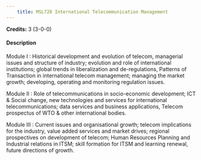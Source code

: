 ```yaml
---
    title: MSL728 International Telecommunication Management
---
```

**Credits:** 3 (3-0-0)



#### Description 
Module I : Historical development and evolution of telecom, managerial issues and structure of industry; evolution and role of international institutions; global trends in liberalization and de-regulations, Patterns of Transaction in international telecom management; managing the market growth; developing, operating and monitoring regulation issues.

Module II : Role of telecommunications in socio-economic development; ICT & Social change, new technologies and services for international telecommunications; data services and business applications, Telecom prospectus of WTO & other international bodies.

Module III : Current issues and organisational growth; telecom implications for the industry, value added services and market drives; regional prospectives on development of telecom; Human Resources Planning and Industrial relations in ITSM; skill formation for ITSM and learning renewal, future directions of growth.